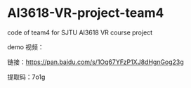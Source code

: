 # AI3618-VR-project-team4
code of team4 for SJTU AI3618 VR course project

demo 视频：

链接：https://pan.baidu.com/s/1Oq67YFzP1XJ8dHgnGog23g 

提取码：7o1g 
